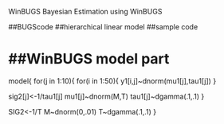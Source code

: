 WinBUGS Bayesian Estimation using WinBUGS

##BUGScode
##hierarchical linear model
##sample code

##WinBUGS model part
=======

model{
   for(j in 1:10){
   for(i in 1:50){
   y1[i,j]~dnorm(mu1[j],tau1[j])
   }

   sig2[j]<-1/tau1[j]
   mu1[j]~dnorm(M,T)
   tau1[j]~dgamma(.1,.1)
   }
 
   SIG2<-1/T
   M~dnorm(0,.01)
   T~dgamma(.1,.1)
   }